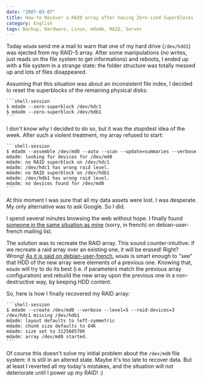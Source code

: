 ```yaml
---
date: "2007-03-07"
title: How-to Recover a RAID array after having Zero-ized Superblocks
category: English
tags: Backup, Hardware, Linux, mdadm, RAID, Server
---
```


Today `mdadm` send me a mail to warn that one of my hard drive (`/dev/hdd1`) was ejected from my RAID-5 array. After some manipulations (no writes, just reads on the file system to get informations) and reboots, I ended up with a file system in a strange state: the folder structure was totally messed up and lots of files disappeared.

Assuming that this situation was about an inconsistent file index, I decided to reset the superblocks of the remaining physical disks:

    ```shell-session
    $ mdadm --zero-superblock /dev/hdc1
    $ mdadm --zero-superblock /dev/hdb1
    ```

I don't know why I decided to do so, but it was the stupidest idea of the week. After such a violent treatment, my array refused to start:

    ```shell-session
    $ mdadm --assemble /dev/md0 --auto --scan --update=summaries --verbose
    mdadm: looking for devices for /dev/md0
    mdadm: no RAID superblock on /dev/hdc1
    mdadm: /dev/hdc1 has wrong raid level.
    mdadm: no RAID superblock on /dev/hdb1
    mdadm: /dev/hdb1 has wrong raid level.
    mdadm: no devices found for /dev/md0
    ```

At this moment I was sure that all my data assets were lost. I was desperate. My only alternative was to ask Google. So I did.

I spend several minutes browsing the web without hope. I finally found [someone in the same situation as mine](https://lists.debian.org/debian-user-french/2006/03/msg00602.html) (sorry, in french) on debian-user-french mailing list.

The solution was to recreate the RAID array. This sound counter-intuitive: if we recreate a raid array over an existing one, it will be erased! Right? Wrong! [As it is said on debian-user-french](https://lists.debian.org/debian-user-french/2006/03/msg00607.html), `mdadm` is smart enough to "see" that HDD of the new array were elements of a previous one. Knowing that, `mdadm` will try to do its best (i.e. if parameters match the previous array configuration) and rebuild the new array upon the previous one in a non-destructive way, by keeping HDD content.

So, here is how I finally recovered my RAID array:

    ```shell-session
    $ mdadm --create /dev/md0 --verbose --level=5 --raid-devices=3 /dev/hdc1 missing /dev/hdb1
    mdadm: layout defaults to left-symmetric
    mdadm: chunk size defaults to 64K
    mdadm: size set to 312568576K
    mdadm: array /dev/md0 started.
    ```

Of course this doesn't solve my initial problem about the `/dev/md0` file system: it is still in an altered state. Maybe it's too late to recover data. But at least I reverted all my today's mistakes, and the situation will not deteriorate until I power up my RAID! :)
